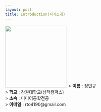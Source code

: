 ```yaml
---
layout: post
title: Introduction(자기소개)
---
```


<img width="200" src="https://user-images.githubusercontent.com/58023057/69484299-f35a5480-0e74-11ea-9964-c0ae9e9de8f2.jpg">
> <strong>이름</strong> : 정민규<br>
> <strong>학교</strong> : 강원대학교(삼척캠퍼스)<br>
> <strong>소속</strong> : 미디어공학전공<br>
> <strong>이메일</strong> : rto4190@gmail.com